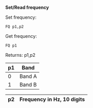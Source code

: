 __Set/Read frequency__

Set frequency:

	FQ p1,p2

Get frequency:

	FQ p1

Returns: p1,p2

| p1  | Band |
| --- | --- |
| 0 | Band A |
| 1 | Band B |

| p2  | Frequency in Hz, 10 digits |
| --- | --- |
